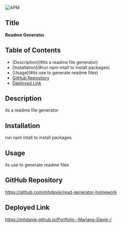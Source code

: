 
 
 ![APM](https://img.shields.io/apm/l/vim-mode)

 ## Title

 **Readme Generator**


 ## Table of Contents

 
  * [Description](#its a readme file generator)
  * [Installation](#run npm intall to install packages)
  * [Usage](#its use to generate readme files)  
  * [GitHub Repository](#https://github.com/mhdavie/read-generator-homework)
  * [Deployed Link](#https://mhdavie.github.io/Portfolio--Mariana-Davie-/)
  

## Description
its a readme file generator  
  

 ## Installation
run npm intall to install packages

## Usage
 its use to generate readme files


## GitHub Repository
https://github.com/mhdavie/read-generator-homework

 ## Deployed Link
 https://mhdavie.github.io/Portfolio--Mariana-Davie-/

